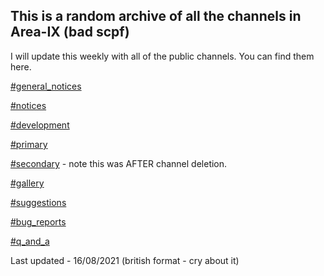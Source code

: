 ## This is a random archive of all the channels in Area-IX (bad scpf) 

I will update this weekly with all of the public channels. You can find them here.

[#general_notices](https://byte223.github.io/areaix-memories/files/notices.html)  

[#notices](https://byte223.github.io/areaix-memories/files/announcements.html)

[#development](https://byte223.github.io/areaix-memories/files/development.html)

[#primary](https://byte223.github.io/areaix-memories/files/primary.html)

[#secondary](https://byte223.github.io/areaix-memories/files/secondary.html) - note this was AFTER channel deletion.

[#gallery](https://byte223.github.io/areaix-memories/files/gallery.html)

[#suggestions](https://byte223.github.io/areaix-memories/files/suggestions.html)

[#bug_reports](https://byte223.github.io/areaix-memories/files/bugs.html)

[#q_and_a](https://byte223.github.io/areaix-memories/files/qanda.html)

Last updated - 16/08/2021 (british format - cry about it)
